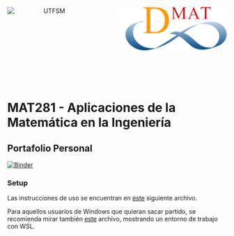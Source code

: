 <header>
<img src="https://upload.wikimedia.org/wikipedia/commons/4/47/Logo_UTFSM.png" width=200 alt="UTFSM" align="left"/>
<img src="./images/dmat.png" alt="DMAT" align="right"/>
</header>
</br></br></br></br></br>

</br>
</br>


# MAT281 - Aplicaciones de la Matemática en la Ingeniería

## Portafolio Personal
[![Binder](https://mybinder.org/badge_logo.svg)](https://mybinder.org/v2/gh/DiegoPintoSuarez/mat281_portfolio/HEAD)

### Setup

Las instrucciones de uso se encuentran en [este](setup.md) siguiente archivo. 

Para aquellos usuarios de Windows que quieran sacar partido, se recomienda mirar también [este](wsl_ds_toolkit.md) archivo, mostrando un entorno de trabajo con WSL.
